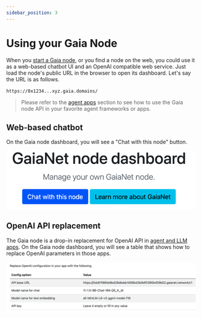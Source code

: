 ```yaml
---
sidebar_position: 3
---
```


# Using your Gaia Node

When you [start a Gaia node](../quick-start/quick-start.md), or you find a node on the web, you could use it as a
web-based chatbot UI and an OpenAI compatible web service. Just load the node's public URL in the browser to open its dashboard.
Let's say the URL is as follows.

```
https://0x1234...xyz.gaia.domains/
```

> Please refer to the [agent apps](../../agent-integrations/intro) section to see how to use the Gaia node API in your favorite agent frameworks or apps.

## Web-based chatbot

On the Gaia node dashboard, you will see a "Chat with this node" button. 

![](../chat_button/chat_button.png)

## OpenAI API replacement

The Gaia node is a drop-in replacement for OpenAI API in [agent and LLM apps](../../agent-integrations/intro).
On the Gaia node dashboard, you will see a table that shows how to replace OpenAI parameters in those apps.

![](../openai/openai_api_options.png)

